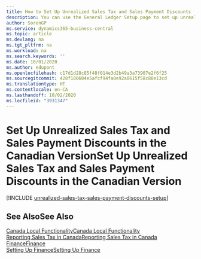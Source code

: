 ```yaml
---
title: How to Set Up Unrealized Sales Tax and Sales Payment Discounts [CA]
description: You can use the General Ledger Setup page to set up unrealized sales tax in the Canadian version. You can also set up maximum correction tax amounts so that you can limit the tax correction amounts that are entered for sales and purchases. This allows you to overwrite the calculated tax when there are rounding differences between what is calculated on the purchase order, and what is calculated on the purchase invoice from the vendor.
author: SorenGP
ms.service: dynamics365-business-central
ms.topic: article
ms.devlang: na
ms.tgt_pltfrm: na
ms.workload: na
ms.search.keywords: ''
ms.date: 10/01/2020
ms.author: edupont
ms.openlocfilehash: c17d1d28c85f48f014e3d2b49a3a73907e2f6f25
ms.sourcegitcommit: 428f180604e5afcf94fa0e92a0615f58c88e13cd
ms.translationtype: HT
ms.contentlocale: en-CA
ms.lasthandoff: 10/02/2020
ms.locfileid: "3931347"
---
```

# <a name="set-up-unrealized-sales-tax-and-sales-payment-discounts-in-the-canadian-version"></a><span data-ttu-id="bb461-105">Set Up Unrealized Sales Tax and Sales Payment Discounts in the Canadian Version</span><span class="sxs-lookup"><span data-stu-id="bb461-105">Set Up Unrealized Sales Tax and Sales Payment Discounts in the Canadian Version</span></span>

[!INCLUDE [unrealized-sales-tax-sales-payment-discounts-setup](../includes/CAMXUS/unrealized-sales-tax-sales-payment-discounts-setup.md)]

## <a name="see-also"></a><span data-ttu-id="bb461-106">See Also</span><span class="sxs-lookup"><span data-stu-id="bb461-106">See Also</span></span>

[<span data-ttu-id="bb461-107">Canada Local Functionality</span><span class="sxs-lookup"><span data-stu-id="bb461-107">Canada Local Functionality</span></span>](canada-local-functionality.md)  
[<span data-ttu-id="bb461-108">Reporting Sales Tax in Canada</span><span class="sxs-lookup"><span data-stu-id="bb461-108">Reporting Sales Tax in Canada</span></span>](ca-sales-tax.md)  
[<span data-ttu-id="bb461-109">Finance</span><span class="sxs-lookup"><span data-stu-id="bb461-109">Finance</span></span>](../../finance.md)  
[<span data-ttu-id="bb461-110">Setting Up Finance</span><span class="sxs-lookup"><span data-stu-id="bb461-110">Setting Up Finance</span></span>](../../finance.md)  
